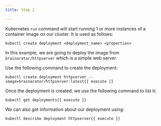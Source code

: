 ```yaml
---
title: Step 2

---
```

Kubernetes `run` command will start running 1 or more instances of a container image on our cluster. It is used as follows:

```
kubectl create deployment <deployment_name> <properties>
```

In this example, we are going to deploy the image from `brainarator/httpserver` which is a simple web server.

Use the following command to create the deployment:

```
kubectl create deployment httpserver --image=brainarator/httpserver:latest{{ execute }}
```

Once the deployment is created, we use the following command to list it:

```
kubectl get deployments{{ execute }}
```

We can also get information about our deployment using:

```
kubectl describe deployment httpserver{{ execute }}
```